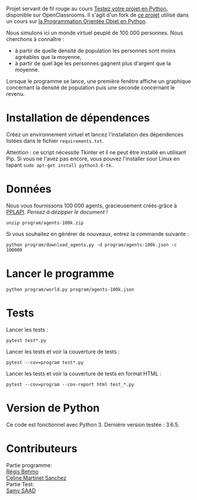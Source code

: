 Projet servant de fil rouge au cours [Testez votre projet en Python](https://openclassrooms.com/courses/testez-un-projet-python), disponible sur OpenClassrooms. Il s'agit d'un fork de [ce projet](https://github.com/OpenClassrooms-Student-Center/la_poo_avec_python/tree/master) utilisé dans un cours sur [la Programmation Orientée Objet en Python](https://openclassrooms.com/courses/decouvrez-la-programmation-orientee-objet-avec-python).

Nous simulons ici un monde virtuel peuplé de 100 000 personnes. Nous cherchons à connaître :
- à partir de quelle densité de population les personnes sont moins agréables que la moyenne,
- à partir de quel âge les personnes gagnent plus d'argent que la moyenne.

Lorsque le programme se lance, une première fenêtre affiche un graphique concernant la densité de population puis une seconde concernant le revenu.

# Installation de dépendences

Créez un environnement virtuel et lancez l'installation des dépendences listées dans le fichier `requirements.txt`.

Attention : ce script nécessite Tkinter et il ne peut être installé en utilisant Pip. Si vous ne l'avez pas encore, vous pouvez l'installer sour Linux en tapant `sudo apt-get install python3.6-tk`.

# Données

Nous vous fournissons 100 000 agents, gracieusement créés grâce à [PPLAPI](http://pplapi.com).
*Pensez à dézipper le document !*

    unzip program/agents-100k.zip

Si vous souhaitez en générer de nouveaux, entrez la commande suivante :

    python program/download_agents.py -d program/agents-100k.json -c 100000

# Lancer le programme

    python program/world.py program/agents-100k.json


# Tests

Lancer les tests :

    pytest test*.py

Lancer les tests et voir la couverture de tests :

    pytest --cov=program test*.py

Lancer les tests et voir la couverture de tests en format HTML :

    pytest --cov=program --cov-report html test_*.py


# Version de Python
Ce code est fonctionnel avec Python 3. Dernière version testée : 3.6.5.

# Contributeurs
Partie programme:  
[Régis Behmo](https://github.com/regisb)  
[Céline Martinet Sanchez](https://github.com/celine-m-s)  
Partie Test:  
[Samy SAAD](https://github.com/Sam-prog-sudo)
